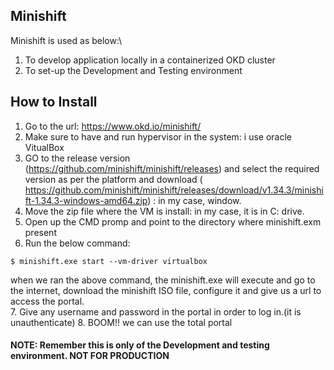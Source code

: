 ## Minishift 

Minishift is used as below:\
1. To develop application locally in a containerized OKD cluster
2. To set-up the Development and Testing environment

## How to Install
1. Go to the url: https://www.okd.io/minishift/
2. Make sure to have and run hypervisor in the system: i use oracle VitualBox
3. GO to the release version (https://github.com/minishift/minishift/releases) and select the required version as per the platform and download ( https://github.com/minishift/minishift/releases/download/v1.34.3/minishift-1.34.3-windows-amd64.zip) : in my case, window.
4. Move the zip file where the VM is install: in my case, it is in C: drive.
5. Open up the CMD promp and point to the directory where minishift.exm present
6. Run the below command:
```
$ minishift.exe start --vm-driver virtualbox

```
when we ran the above command, the minishift.exe will execute and go to the internet, download the minishift ISO file, configure it and give us a url to access the portal.\
7. Give any username and password in the portal in order to log in.(it is unauthenticate)
8. BOOM!! we can use the total portal 

#### NOTE: Remember this is only of the Development and testing environment. NOT FOR PRODUCTION
